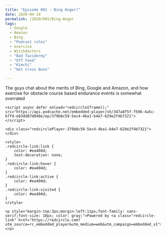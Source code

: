 ```yaml
---
title: "Episode 001 - Bing Anger!"
date: 2020-04-14
permalink: /2020/001/Bing-Anger
tags:
  - Google
  - Amazon
  - Bing
  - "Podcast rules"
  - exercise
  - Witchdoctors
  - "Bad Taxidermy"
  - "Off Food"
  - "Kimchi"
  - "Hot Cross Buns"

---
```

The guys chat about the merits of Bing, Google and Amazon, and how exercise for obstacle course based endurance events is somewhat overrated

    <script async defer onload="redcircleIframe();" src="https://api.podcache.net/embedded-player/sh/347a8f5f-f596-4a5c-b7fd-e63dd87d848e/ep/379b8c59-5ec4-4ba1-b4e7-629e2f4b7321">
    </script>

    <div class="redcirclePlayer-379b8c59-5ec4-4ba1-b4e7-629e2f4b7321"></div>

    <style>
    .redcircle-link:link {
        color: #ea404d;
        text-decoration: none;
    }
    .redcircle-link:hover {
        color: #ea404d;
    }
    .redcircle-link:active {
        color: #ea404d;
    }
    .redcircle-link:visited {
        color: #ea404d;
    }
    </style>

    <p style="margin-top:3px;margin-left:11px;font-family: sans-serif;font-size: 10px; color: gray;">Powered by <a class="redcircle-link" href="https://redcircle.com?utm_source=rc_embedded_player&utm_medium=web&utm_campaign=embedded_v1">RedCircle</a></p>
